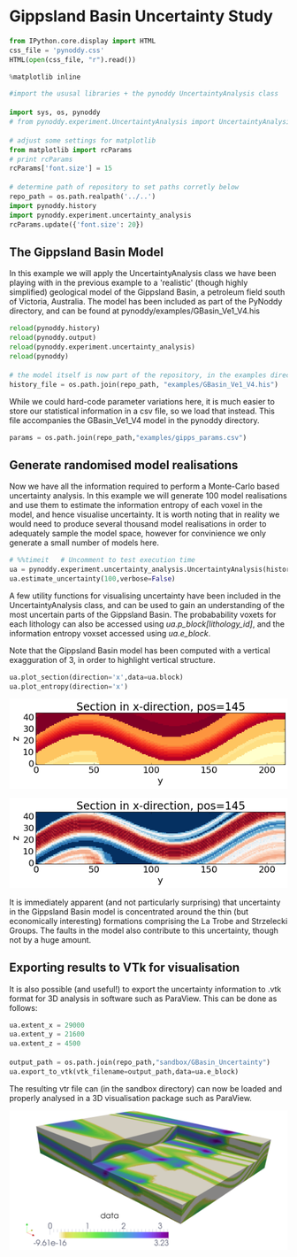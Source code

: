 
Gippsland Basin Uncertainty Study
================


```python
from IPython.core.display import HTML
css_file = 'pynoddy.css'
HTML(open(css_file, "r").read())
```




<link href='http://fonts.googleapis.com/css?family=Alegreya+Sans:100,300,400,500,700,800,900,100italic,300italic,400italic,500italic,700italic,800italic,900italic' rel='stylesheet' type='text/css'>
<link href='http://fonts.googleapis.com/css?family=Arvo:400,700,400italic' rel='stylesheet' type='text/css'>
<link href='http://fonts.googleapis.com/css?family=PT+Mono' rel='stylesheet' type='text/css'>
<link href='http://fonts.googleapis.com/css?family=Shadows+Into+Light' rel='stylesheet' type='text/css'>
<link rel="stylesheet" type="text/css" href="http://fonts.googleapis.com/css?family=Tangerine">
<link href='http://fonts.googleapis.com/css?family=Philosopher:400,700,400italic,700italic' rel='stylesheet' type='text/css'>
<link href='http://fonts.googleapis.com/css?family=Libre+Baskerville:400,400italic' rel='stylesheet' type='text/css'>
<link href='http://fonts.googleapis.com/css?family=Lora:400,400italic' rel='stylesheet' type='text/css'>
<link href='http://fonts.googleapis.com/css?family=Karla:400,400italic' rel='stylesheet' type='text/css'>

<style>

@font-face {
    font-family: "Computer Modern";
    src: url('http://mirrors.ctan.org/fonts/cm-unicode/fonts/otf/cmunss.otf');
}

#notebook_panel { /* main background */
    background: #888;
    color: #f6f6f6;
}

div.cell { /* set cell width to about 80 chars */
    width: 800px;
}

div #notebook { /* centre the content */
    background: #fff; /* white background for content */
    width: 1000px;
    margin: auto;
    padding-left: 1em;
}

#notebook li { /* More space between bullet points */
margin-top:0.8em;
}

/* draw border around running cells */
div.cell.border-box-sizing.code_cell.running { 
    border: 3px solid #111;
}

/* Put a solid color box around each cell and its output, visually linking them together */
div.cell.code_cell {
    background: #ddd;  /* rgba(230,230,230,1.0);  */
    border-radius: 10px; /* rounded borders */
    width: 900px;
    padding: 1em;
    margin-top: 1em;
}

div.text_cell_render{
    font-family: 'Arvo' sans-serif;
    line-height: 130%;
    font-size: 115%;
    width:700px;
    margin-left:auto;
    margin-right:auto;
}


/* Formatting for header cells */
.text_cell_render h1 {
    font-family: 'Alegreya Sans', sans-serif;
    /* font-family: 'Tangerine', serif; */
    /* font-family: 'Libre Baskerville', serif; */
    /* font-family: 'Karla', sans-serif;
    /* font-family: 'Lora', serif; */
    font-size: 50px;
    text-align: center;
    /* font-style: italic; */
    font-weight: 400;
    /* font-size: 40pt; */
    /* text-shadow: 4px 4px 4px #aaa; */
    line-height: 120%;
    color: rgb(12,85,97);
    margin-bottom: .5em;
    margin-top: 0.1em;
    display: block;
}	
.text_cell_render h2 {
    /* font-family: 'Arial', serif; */
    /* font-family: 'Lora', serif; */
    font-family: 'Alegreya Sans', sans-serif;
    font-weight: 700;
    font-size: 24pt;
    line-height: 100%;
    /* color: rgb(171,165,131); */
    color: rgb(12,85,97);
    margin-bottom: 0.1em;
    margin-top: 0.1em;
    display: block;
}	

.text_cell_render h3 {
    font-family: 'Arial', serif;
    margin-top:12px;
    margin-bottom: 3px;
    font-style: italic;
    color: rgb(95,92,72);
}

.text_cell_render h4 {
    font-family: 'Arial', serif;
}

.text_cell_render h5 {
    font-family: 'Alegreya Sans', sans-serif;
    font-weight: 300;
    font-size: 16pt;
    color: grey;
    font-style: italic;
    margin-bottom: .1em;
    margin-top: 0.1em;
    display: block;
}

.text_cell_render h6 {
    font-family: 'PT Mono', sans-serif;
    font-weight: 300;
    font-size: 10pt;
    color: grey;
    margin-bottom: 1px;
    margin-top: 1px;
}

.CodeMirror{
        font-family: "PT Mono";
        font-size: 100%;
}

</style>





```python
%matplotlib inline
```


```python
#import the ususal libraries + the pynoddy UncertaintyAnalysis class

import sys, os, pynoddy
# from pynoddy.experiment.UncertaintyAnalysis import UncertaintyAnalysis

# adjust some settings for matplotlib
from matplotlib import rcParams
# print rcParams
rcParams['font.size'] = 15

# determine path of repository to set paths corretly below
repo_path = os.path.realpath('../..')
import pynoddy.history
import pynoddy.experiment.uncertainty_analysis
rcParams.update({'font.size': 20})

```

The Gippsland Basin Model
-------

In this example we will apply the UncertaintyAnalysis class we have been playing with in the previous example to a 'realistic' (though highly simplified) geological model of the Gippsland Basin, a petroleum field south of Victoria, Australia. The model has been included as part of the PyNoddy directory, and can be found at pynoddy/examples/GBasin_Ve1_V4.his


```python
reload(pynoddy.history)
reload(pynoddy.output)
reload(pynoddy.experiment.uncertainty_analysis)
reload(pynoddy)

# the model itself is now part of the repository, in the examples directory:
history_file = os.path.join(repo_path, "examples/GBasin_Ve1_V4.his")
```

While we could hard-code parameter variations here, it is much easier to store our statistical information in a csv file, so we load that instead. This file accompanies the GBasin_Ve1_V4 model in the pynoddy directory.


```python
params = os.path.join(repo_path,"examples/gipps_params.csv")
```

Generate randomised model realisations
-------------

Now we have all the information required to perform a Monte-Carlo based uncertainty analysis. In this example we will generate 100 model realisations and use them to estimate the information entropy of each voxel in the model, and hence visualise uncertainty. It is worth noting that in reality we would need to produce several thousand model realisations in order to adequately sample the model space, however for convinience we only generate a small number of models here.


```python
# %%timeit   # Uncomment to test execution time
ua = pynoddy.experiment.uncertainty_analysis.UncertaintyAnalysis(history_file,params)
ua.estimate_uncertainty(100,verbose=False)
```

A few utility functions for visualising uncertainty have been included in the UncertaintyAnalysis class, and can be used to gain an understanding of the most uncertain parts of the Gippsland Basin. The probabability voxets for each lithology can also be accessed using *ua.p_block[lithology_id]*, and the information entropy voxset accessed using *ua.e_block*.

Note that the Gippsland Basin model has been computed with a vertical exagguration of 3, in order to highlight vertical structure.


```python
ua.plot_section(direction='x',data=ua.block)
ua.plot_entropy(direction='x')
```


![png](15-Gippsland-Basin-Uncertainty_files/15-Gippsland-Basin-Uncertainty_11_0.png)



![png](15-Gippsland-Basin-Uncertainty_files/15-Gippsland-Basin-Uncertainty_11_1.png)


It is immediately apparent (and not particularly surprising) that uncertainty in the Gippsland Basin model is concentrated around the thin (but economically interesting) formations comprising the La Trobe and Strzelecki Groups. The faults in the model also contribute to this uncertainty, though not by a huge amount.

Exporting results to VTk for visualisation
-----------

It is also possible (and useful!) to export the uncertainty information to .vtk format for 3D analysis in software such as ParaView. This can be done as follows:


```python
ua.extent_x = 29000
ua.extent_y = 21600
ua.extent_z = 4500

output_path = os.path.join(repo_path,"sandbox/GBasin_Uncertainty")
ua.export_to_vtk(vtk_filename=output_path,data=ua.e_block)
```

The resulting vtr file can (in the sandbox directory) can now be loaded and properly analysed in a 3D visualisation package such as ParaView. 

![3-D visualisation of cell information entropy](15-Gippsland-Basin-Uncertainty_files/3D-render.png "3-D visualisation of cell information entropy")


```python

```
